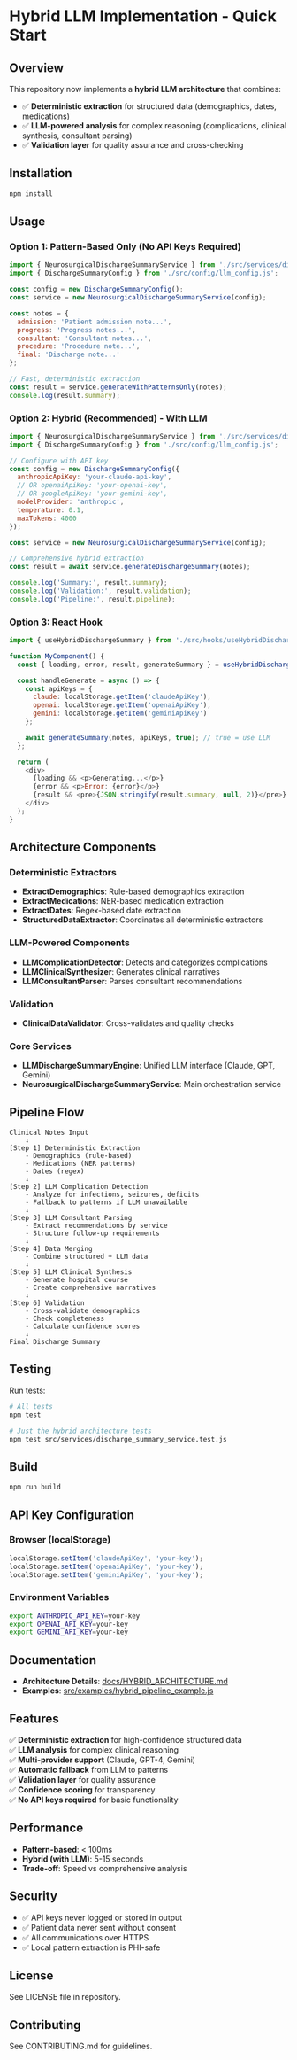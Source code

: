 # Hybrid LLM Implementation - Quick Start

## Overview

This repository now implements a **hybrid LLM architecture** that combines:
- ✅ **Deterministic extraction** for structured data (demographics, dates, medications)
- ✅ **LLM-powered analysis** for complex reasoning (complications, clinical synthesis, consultant parsing)
- ✅ **Validation layer** for quality assurance and cross-checking

## Installation

```bash
npm install
```

## Usage

### Option 1: Pattern-Based Only (No API Keys Required)

```javascript
import { NeurosurgicalDischargeSummaryService } from './src/services/discharge_summary_service.js';
import { DischargeSummaryConfig } from './src/config/llm_config.js';

const config = new DischargeSummaryConfig();
const service = new NeurosurgicalDischargeSummaryService(config);

const notes = {
  admission: 'Patient admission note...',
  progress: 'Progress notes...',
  consultant: 'Consultant notes...',
  procedure: 'Procedure note...',
  final: 'Discharge note...'
};

// Fast, deterministic extraction
const result = service.generateWithPatternsOnly(notes);
console.log(result.summary);
```

### Option 2: Hybrid (Recommended) - With LLM

```javascript
import { NeurosurgicalDischargeSummaryService } from './src/services/discharge_summary_service.js';
import { DischargeSummaryConfig } from './src/config/llm_config.js';

// Configure with API key
const config = new DischargeSummaryConfig({
  anthropicApiKey: 'your-claude-api-key',
  // OR openaiApiKey: 'your-openai-key',
  // OR googleApiKey: 'your-gemini-key',
  modelProvider: 'anthropic',
  temperature: 0.1,
  maxTokens: 4000
});

const service = new NeurosurgicalDischargeSummaryService(config);

// Comprehensive hybrid extraction
const result = await service.generateDischargeSummary(notes);

console.log('Summary:', result.summary);
console.log('Validation:', result.validation);
console.log('Pipeline:', result.pipeline);
```

### Option 3: React Hook

```javascript
import { useHybridDischargeSummary } from './src/hooks/useHybridDischargeSummary.js';

function MyComponent() {
  const { loading, error, result, generateSummary } = useHybridDischargeSummary();

  const handleGenerate = async () => {
    const apiKeys = {
      claude: localStorage.getItem('claudeApiKey'),
      openai: localStorage.getItem('openaiApiKey'),
      gemini: localStorage.getItem('geminiApiKey')
    };

    await generateSummary(notes, apiKeys, true); // true = use LLM
  };

  return (
    <div>
      {loading && <p>Generating...</p>}
      {error && <p>Error: {error}</p>}
      {result && <pre>{JSON.stringify(result.summary, null, 2)}</pre>}
    </div>
  );
}
```

## Architecture Components

### Deterministic Extractors
- **ExtractDemographics**: Rule-based demographics extraction
- **ExtractMedications**: NER-based medication extraction
- **ExtractDates**: Regex-based date extraction
- **StructuredDataExtractor**: Coordinates all deterministic extractors

### LLM-Powered Components
- **LLMComplicationDetector**: Detects and categorizes complications
- **LLMClinicalSynthesizer**: Generates clinical narratives
- **LLMConsultantParser**: Parses consultant recommendations

### Validation
- **ClinicalDataValidator**: Cross-validates and quality checks

### Core Services
- **LLMDischargeSummaryEngine**: Unified LLM interface (Claude, GPT, Gemini)
- **NeurosurgicalDischargeSummaryService**: Main orchestration service

## Pipeline Flow

```
Clinical Notes Input
    ↓
[Step 1] Deterministic Extraction
    - Demographics (rule-based)
    - Medications (NER patterns)
    - Dates (regex)
    ↓
[Step 2] LLM Complication Detection
    - Analyze for infections, seizures, deficits
    - Fallback to patterns if LLM unavailable
    ↓
[Step 3] LLM Consultant Parsing
    - Extract recommendations by service
    - Structure follow-up requirements
    ↓
[Step 4] Data Merging
    - Combine structured + LLM data
    ↓
[Step 5] LLM Clinical Synthesis
    - Generate hospital course
    - Create comprehensive narratives
    ↓
[Step 6] Validation
    - Cross-validate demographics
    - Check completeness
    - Calculate confidence scores
    ↓
Final Discharge Summary
```

## Testing

Run tests:
```bash
# All tests
npm test

# Just the hybrid architecture tests
npm test src/services/discharge_summary_service.test.js
```

## Build

```bash
npm run build
```

## API Key Configuration

### Browser (localStorage)
```javascript
localStorage.setItem('claudeApiKey', 'your-key');
localStorage.setItem('openaiApiKey', 'your-key');
localStorage.setItem('geminiApiKey', 'your-key');
```

### Environment Variables
```bash
export ANTHROPIC_API_KEY=your-key
export OPENAI_API_KEY=your-key
export GEMINI_API_KEY=your-key
```

## Documentation

- **Architecture Details**: [docs/HYBRID_ARCHITECTURE.md](docs/HYBRID_ARCHITECTURE.md)
- **Examples**: [src/examples/hybrid_pipeline_example.js](src/examples/hybrid_pipeline_example.js)

## Features

✅ **Deterministic extraction** for high-confidence structured data  
✅ **LLM analysis** for complex clinical reasoning  
✅ **Multi-provider support** (Claude, GPT-4, Gemini)  
✅ **Automatic fallback** from LLM to patterns  
✅ **Validation layer** for quality assurance  
✅ **Confidence scoring** for transparency  
✅ **No API keys required** for basic functionality  

## Performance

- **Pattern-based**: < 100ms
- **Hybrid (with LLM)**: 5-15 seconds
- **Trade-off**: Speed vs comprehensive analysis

## Security

- ✅ API keys never logged or stored in output
- ✅ Patient data never sent without consent
- ✅ All communications over HTTPS
- ✅ Local pattern extraction is PHI-safe

## License

See LICENSE file in repository.

## Contributing

See CONTRIBUTING.md for guidelines.
